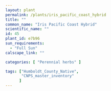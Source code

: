 ```yaml
---
layout: plant                                                              
permalink: /plants/iris_pacific_coast_hybrid
title: ""
common_name: "Iris Pacific Coast Hybrid"
scientific_name: ""
id: 45
plant_id: e7b96
sun_requirements:
  - "Full Sun"
calscape_link: ""

categories: [ "Perennial herbs" ]

tags: ["Humboldt_County_Native",
       "CNPS_master_inventory"
      ]
---
```



